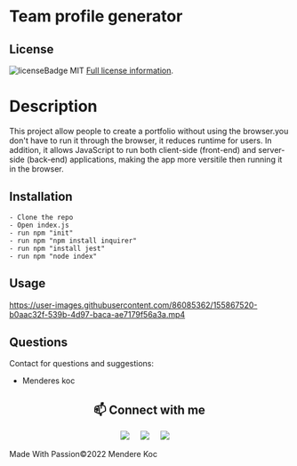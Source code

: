 # Team profile generator

## License

![licenseBadge](https://img.shields.io/badge/License-MIT-blue.svg)
MIT
[Full license information]("MIT").

# Description

This project allow people to create a portfolio without using the browser.you don't have to run it through the browser, it reduces runtime for users. In addition, it allows JavaScript to run both client-side (front-end) and server-side (back-end) applications, making the app more versitile then running it in the browser.

## Installation
```
- Clone the repo
- Open index.js
- run npm "init"
- run npm "npm install inquirer"
- run npm "install jest"
- run npm "node index"
```
  ## Usage

  https://user-images.githubusercontent.com/86085362/155867520-b0aac32f-539b-4d97-baca-ae7179f56a3a.mp4

## Questions

Contact for questions and suggestions:

- Menderes koc

<h2  align="center">📫 Connect with me </h2>
<p align="center">
  <a target="_blank"href="https://www.linkedin.com/in/mendereskoc/"><img src="https://img.shields.io/badge/linkedin-%230077B5.svg?&style=for-the-badge&logo=linkedin&logoColor=white" /></a>&nbsp;&nbsp;&nbsp;&nbsp;
  <a target="_blank"href="https://twitter.com/Mendereskoc4"><img src="https://img.shields.io/badge/twitter-%231DA1F2.svg?&style=for-the-badge&logo=twitter&logoColor=white" /></a>&nbsp;&nbsp;&nbsp;&nbsp;
  <a href="mailto:mndrs.kc@gmail.com?subject=Hello%20Menderes,%20From%20Github"><img src="https://img.shields.io/badge/gmail-%23D14836.svg?&style=for-the-badge&logo=gmail&logoColor=white" /></a>&nbsp;&nbsp;&nbsp;&nbsp;
</p>

Made With Passion©️2022 Mendere Koc
